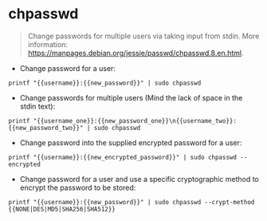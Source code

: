# chpasswd

> Change passwords for multiple users via taking input from stdin.
> More information: <https://manpages.debian.org/jessie/passwd/chpasswd.8.en.html>.

- Change password for a user:

`printf "{{username}}:{{new_password}}" | sudo chpasswd`

- Change passwords for multiple users (Mind the lack of space in the stdin text):

`printf "{{username_one}}:{{new_password_one}}\n{{username_two}}:{{new_password_two}}" | sudo chpasswd`

- Change password into the supplied encrypted password for a user:

`printf "{{username}}:{{new_encrypted_password}}" | sudo chpasswd --encrypted`

- Change password for a user and use a specific cryptographic method to encrypt the password to be stored:

`printf "{{username}}:{{new_password}}" | sudo chpasswd --crypt-method {{NONE|DES|MD5|SHA256|SHA512}}`
